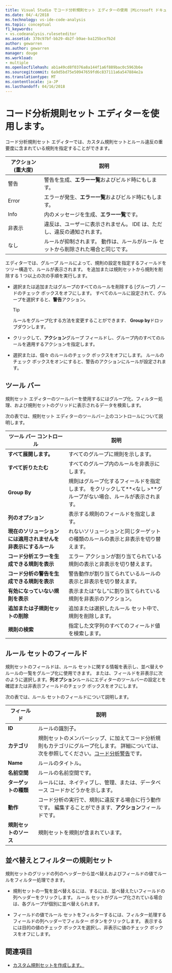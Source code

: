 ```yaml
---
title: Visual Studio でコード分析規則セット エディターの使用 |Microsoft ドキュメント
ms.date: 04/-4/2018
ms.technology: vs-ide-code-analysis
ms.topic: conceptual
f1_keywords:
- vs.codeanalysis.ruleseteditor
ms.assetid: 370c97bf-bb29-4b2f-b9ae-ba125bce7b2d
author: gewarren
ms.author: gewarren
manager: douge
ms.workload:
- multiple
ms.openlocfilehash: ab1a49cd8f0376a8a144f1a6f889bac0c5963b6e
ms.sourcegitcommit: 6a9d5bd75e50947659fd6c837111a6a547884e2a
ms.translationtype: MT
ms.contentlocale: ja-JP
ms.lasthandoff: 04/16/2018
---
```

# <a name="use-the-code-analysis-rule-set-editor"></a>コード分析規則セット エディターを使用します。

コード分析規則セット エディターでは、カスタム規則セットとルール違反の重要度に含まれている規則を指定することができます。

|アクション (重大度)|説明|
|-|-|
|警告|警告を生成、**エラー一覧**およびビルド時にもします。|
|Error|エラーが発生、**エラー一覧**およびビルド時にもします。|
|Info|内のメッセージを生成、**エラー一覧**です。|
|非表示|違反は、ユーザーに表示されません。 IDE は、ただし、違反の通知されます。|
|なし|ルールが抑制されます。 動作は、ルールがルール セットから削除された場合と同じです。|

エディターでは、グループ ルールによって、規則の設定を指定するフィールドをツリー構造で、ルールが表示されます。 を追加または規則セットから規則を削除する 1 つ以上の次の手順を実行します。

- 選択または追加またはグループのすべてのルールを削除する [グループ] ノードのチェック ボックスをオフにします。 すべてのルールに設定されて、グループを選択すると、**警告**アクション。

   > [!TIP]
   > ルールをグループ化する方法を変更することができます、 **Group by**ドロップダウンします。

- クリックして、**アクション**グループ フィールドし、グループ内のすべてのルールを適用するアクションを指定します。

- 選択または、個々 のルールのチェック ボックスをオフにします。 ルールのチェック ボックスをオンにすると、警告のアクションにルールが設定されます。

## <a name="toolbar"></a>ツール バー

規則セット エディターのツールバーを使用するにはグループ化、フィルター処理、および規則セットのグリッドに表示されるデータを検索します。

次の表では、規則セット エディターのツールバー上のコントロールについて説明します。

|ツール バー コントロール|説明|
|---------------------|-----------------|
|**すべて展開します。**|すべてのグループに規則を示します。|
|**すべて折りたたむ**|すべてのグループ内のルールを非表示にします。|
|**Group By**|規則はグループ化するフィールドを指定します。 をクリックして**\<なし >**グループがない場合、ルールが表示されます。|
|**列のオプション**|表示する規則のフィールドを指定します。|
|**現在のソリューションには適用されませんを非表示にするルール**|れないソリューションと同じターゲットの種類のルールの表示と非表示を切り替えます。|
|**コード分析エラーを生成できる規則を表示**|エラー アクションが割り当てられている規則の表示と非表示を切り替えます。|
|**コード分析の警告を生成できる規則を表示**|警告動作が割り当てられているルールの表示と非表示を切り替えます。|
|**有効になっていない規則を表示**|表示または"なし"に割り当てられている規則を非表示のアクション。|
|**追加または子規則セットの削除**|追加または選択したルール セット中で、規則を削除します。|
|**規則の検索**|指定した文字列のすべてのフィールド値を検索します。|

## <a name="rule-set-fields"></a>ルール セットのフィールド

規則セットのフィールドは、ルール セットに関する情報を表示し、並べ替えやルールの一覧をグループ化に使用できます。 または、フィールドを非表示に次のように選択します。**列オプション**ルールにエディターのツールバーの設定とを確認または非表示フィールドのチェック ボックスをオフにします。

次の表では、ルール セットのフィールドについて説明します。

|フィールド|説明|
|-----------|-----------------|
|**ID**|ルールの識別子。|
|**カテゴリ**|規則セットのメンバーシップ、に加えてコード分析規則もカテゴリにグループ化します。 詳細については、次を参照してください。[コード分析警告](../code-quality/code-analysis-for-managed-code-warnings.md)です。|
|**Name**|ルールのタイトル。|
|**名前空間**|ルールの名前空間です。|
|**ターゲットの種類**|ルールには、ネイティブし、管理、または、データベース コードかどうかを示します。|
|**動作**|コード分析の実行で、規則に違反する場合に行う動作です。 編集することができます、**アクション**フィールドです。|
|**規則セットのソース**|規則セットを規則が含まれています。|

## <a name="sort-and-filter-rule-sets"></a>並べ替えとフィルターの規則セット

規則セットのグリッドの列のヘッダーから並べ替えおよびフィールドの値でルールをフィルター処理できます。

- 規則セットの一覧を並べ替えるには、するには、並べ替えたいフィールドの列ヘッダーをクリックします。 ルール セットがグループ化されている場合は、各グループが個別に並べ替えられます。

- フィールドの値でルール セットをフィルターするには、フィルター処理するフィールドの列ヘッダーでフィルター ボタンをクリックします。 表示するには目的の値のチェック ボックスを選択し、非表示に値のチェック ボックスをオフにします。

## <a name="see-also"></a>関連項目

- [カスタム規則セットを作成します。](../code-quality/how-to-create-a-custom-rule-set.md)